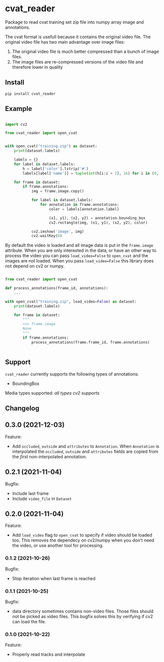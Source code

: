# cvat_reader

Package to read cvat training set zip file into numpy array image and annotations.

The cvat format is usefull because it contains the original video file. The original video file has two main advantage over image files:
1. The original video file is much better compressed than a bunch of image files.
2. The image files are re-compressed versions of the video file and therefore lower in quality

## Install

```shell script
pip install cvat_reader
```

## Example

```python

import cv2

from cvat_reader import open_cvat


with open_cvat("training.zip") as dataset:
    print(dataset.labels)

    labels = {}
    for label in dataset.labels:
        h = label['color'].lstrip('#')
        labels[label['name']] = tuple(int(h[i:i + 2], 16) for i in (0, 2, 4))

    for frame in dataset:
        if frame.annotations:
            img = frame.image.copy()

            for label in dataset.labels:
                for annotation in frame.annotations:
                    color = labels[annotation.label]

                    (x1, y1), (x2, y2) = annotation.bounding_box
                    cv2.rectangle(img, (x1, y1), (x2, y2), color)

            cv2.imshow('image', img)
            cv2.waitKey(0)

```

By default the video is loaded and all image data is put in the `frame.image` attribute. When you are only interested in the data, or have an other way to process the video you can pass `load_video=False` to `open_cvat` and the images are not loaded. When you pass `load_video=False` this library does not depend on cv2 or numpy.


```python

from cvat_reader import open_cvat

def process_annotations(frame_id, annotations):
    ...

with open_cvat("training.zip", load_video=False) as dataset:
    print(dataset.labels)

    for frame in dataset:
        """
        >>> frame.image
        None
        """
        if frame.annotations:
            process_annotations(frame.frame_id, frame.annotations)
            

```

## Support

`cvat_reader` currently supports the following types of annotations:
- BoundingBox

Media types supported: *all types cv2 supports*


## Changelog

## 0.3.0 (2021-12-03)

Feature:
- Add `occluded`, `outside` and `attributes` to `Annotation`. When `Annotation` is interpolated the `occluded`, `outside` and `attributes` fields are copied from the *first* non-interpolated annotation.

## 0.2.1 (2021-11-04)

Bugfix:
- Include last frame
- Include `video_file` in `Dataset`

## 0.2.0 (2021-11-04)

Feature:
- Add `load_video` flag to `open_cvat` to specify if video should be loaded too. This removes the dependecy on cv2/numpy when you don't need the video, or use another tool for processing.

### 0.1.2 (2021-10-26)

Bugfix:
- Stop iteration when last frame is reached

### 0.1.1 (2021-10-25)

Bugfix:
- data directory sometimes contains non-video files. Those files should not be picked as video files. This bugfix solves this by verifying if cv2 can load the file. 

### 0.1.0 (2021-10-22)

Feature:
- Properly read tracks and interpolate 